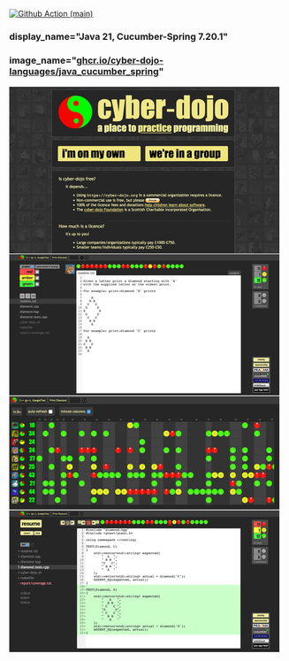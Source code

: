 [![Github Action (main)](https://github.com/cyber-dojo-start-points/java-cucumberspring/actions/workflows/main.yml/badge.svg)](https://github.com/cyber-dojo-start-points/java-cucumberspring/actions)

### display_name="Java 21, Cucumber-Spring 7.20.1"
### image_name="[ghcr.io/cyber-dojo-languages/java_cucumber_spring](https://github.com/cyber-dojo-languages/java-cucumberspring/pkgs/container/java_cucumber_spring)"

![cyber-dojo.org home page](https://github.com/cyber-dojo/cyber-dojo/blob/master/shared/home_page_snapshot.png)
